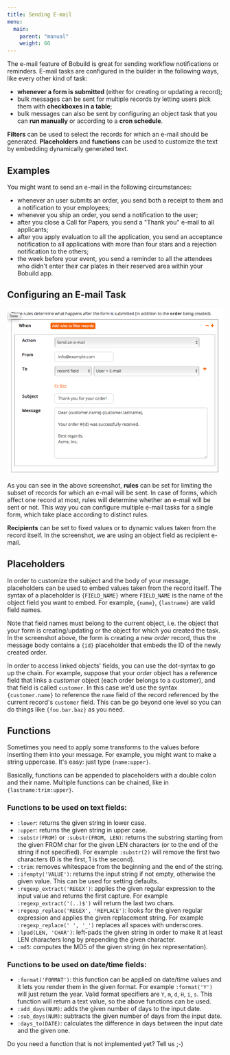 ```yaml
---
title: Sending E-mail
menu:
  main:
    parent: "manual"
    weight: 60
---
```


The e-mail feature of Bobuild is great for sending workflow notifications or reminders. E-mail tasks are configured in the builder in the following ways, like every other kind of task:

* **whenever a form is submitted** (either for creating or updating a record);
* bulk messages can be sent for multiple records by letting users pick them with **checkboxes in a table**;
* bulk messages can also be sent by configuring an object task that you can **run manually** or according to a **cron schedule**.

**Filters** can be used to select the records for which an e-mail should be generated.
**Placeholders** and **functions** can be used to customize the text by embedding dynamically generated text.

## Examples

You might want to send an e-mail in the following circumstances:

* whenever an user submits an order, you send both a receipt to them and a notification to your employees;
* whenever you ship an order, you send a notification to the user;
* after you close a Call for Papers, you send a "Thank you" e-mail to all applicants;
* after you apply evaluation to all the application, you send an acceptance notification to all applications with more than four stars and a rejection notification to the others;
* the week before your event, you send a reminder to all the attendees who didn't enter their car plates in their reserved area within your Bobuild app.

## Configuring an E-mail Task

![](e-mail.png)

As you can see in the above screenshot, **rules** can be set for limiting the subset of records for which an e-mail will be sent. In case of forms, which affect one record at most, rules will determine whether an e-mail will be sent or not. This way you can configure multiple e-mail tasks for a single form, which take place according to distinct rules.

**Recipients** can be set to fixed values or to dynamic values taken from the record itself. In the screenshot, we are using an object field as recipient e-mail.

## Placeholders

In order to customize the subject and the body of your message, placeholders can be used to embed values taken from the record itself. The syntax of a placeholder is `{FIELD_NAME}` where `FIELD_NAME` is the name of the object field you want to embed. For example, `{name}`, `{lastname}` are valid field names.

Note that field names must belong to the current object, i.e. the object that your form is creating/updating or the object for which you created the task. In the screenshot above, the form is creating a new *order* record, thus the message body contains a `{id}` placeholder that embeds the ID of the newly created order.

In order to access linked objects' fields, you can use the dot-syntax to go up the chain. For example, suppose that your *order* object has a reference field that links a *customer* object (each order belongs to a customer), and that field is called `customer`. In this case we'd use the syntax `{customer.name}` to reference the `name` field of the record referenced by the current record's `customer` field. This can be go beyond one level so you can do things like `{foo.bar.baz}` as you need.

## Functions

Sometimes you need to apply some transforms to the values before inserting them into your message. For example, you might want to make a string uppercase. It's easy: just type `{name:upper}`.

Basically, functions can be appended to placeholders with a double colon and their name. Multiple functions can be chained, like in `{lastname:trim:upper}`.

### Functions to be used on text fields:

* `:lower`: returns the given string in lower case.
* `:upper`: returns the given string in upper case.
* `:substr(FROM)` or `:substr(FROM, LEN)`: returns the substring starting from the given FROM char for the given LEN characters (or to the end of the string if not specified). For example `:substr(2)` will remove the first two characters (0 is the first, 1 is the second).
* `:trim`: removes whitespace from the beginning and the end of the string.
* `:ifempty('VALUE')`: returns the input string if not empty, otherwise the given value. This can be used for setting defaults.
* `:regexp_extract('REGEX')`: applies the given regular expression to the input value and returns the first capture. For example `:regexp_extract('(..)$')` will return the last two chars.
* `:regexp_replace('REGEX', 'REPLACE')`: looks for the given regular expression and applies the given replacement string. For example `:regexp_replace(' ', '_')` replaces all spaces with underscores.
* `:lpad(LEN, 'CHAR')`: left-pads the given string in order to make it at least LEN characters long by prepending the given character.
* `:md5`: computes the MD5 of the given string (in hex representation).

### Functions to be used on date/time fields:

* `:format('FORMAT')`: this function can be applied on date/time values and it lets you render them in the given format. For example `:format('Y')` will just return the year. Valid format specifiers are `Y`, `m`, `d`, `H`, `i`, `s`. This function will return a text value, so the above functions can be used.
* `:add_days(NUM)`: adds the given number of days to the input date.
* `:sub_days(NUM)`: subtracts the given number of days from the input date.
* `:days_to(DATE)`: calculates the difference in days between the input date and the given one.

Do you need a function that is not implemented yet? Tell us ;-)
